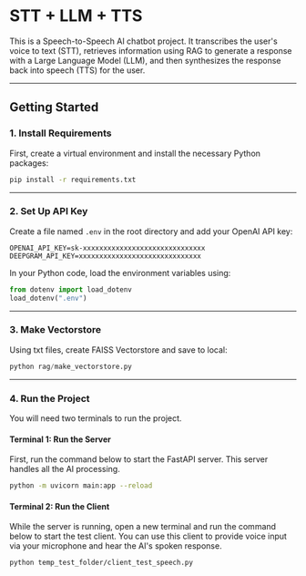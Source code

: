# STT + LLM + TTS

This is a Speech-to-Speech AI chatbot project. It transcribes the user's voice to text (STT), retrieves information using RAG to generate a response with a Large Language Model (LLM), and then synthesizes the response back into speech (TTS) for the user.

---

## Getting Started

### 1. Install Requirements

First, create a virtual environment and install the necessary Python packages:

```bash
pip install -r requirements.txt
```

---

### 2. Set Up API Key

Create a file named `.env` in the root directory and add your OpenAI API key:

```env
OPENAI_API_KEY=sk-xxxxxxxxxxxxxxxxxxxxxxxxxxxxxx
DEEPGRAM_API_KEY=xxxxxxxxxxxxxxxxxxxxxxxxxxxxxx
```

In your Python code, load the environment variables using:

```python
from dotenv import load_dotenv
load_dotenv(".env")
```

---

### 3. Make Vectorstore

Using txt files, create FAISS Vectorstore and save to local:

```python
python rag/make_vectorstore.py
```

---

### 4. Run the Project
You will need two terminals to run the project.

#### Terminal 1: Run the Server

First, run the command below to start the FastAPI server. This server handles all the AI processing.

```bash
python -m uvicorn main:app --reload
```

#### Terminal 2: Run the Client

While the server is running, open a new terminal and run the command below to start the test client. You can use this client to provide voice input via your microphone and hear the AI's spoken response.
```bash
python temp_test_folder/client_test_speech.py
```
